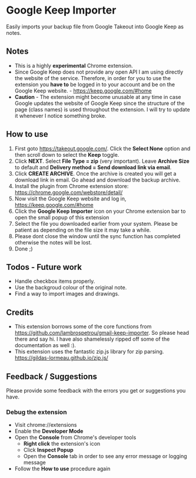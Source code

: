 # Google Keep Importer

Easily imports your backup file from Google Takeout into Google Keep as notes.

## Notes

* This is a highly **experimental** Chrome extension.
* Since Google Keep does not provide any open API I am using directly the website of the service. Therefore, in order for you to use the extension you **have to** be logged in to your account and be on the Google Keep website. - https://keep.google.com/#home
* **Caution** - The extension might become unusable at any time in case Google updates the website of Google Keep since the structure of the page (class names) is used throughout the extension. I will try to update it whenever I notice something broke.

## How to use

1. First goto https://takeout.google.com/. Click the **Select None** option and then scroll down to select the **Keep** toggle.
2. Click **NEXT**. Select **File Type = zip** (very important). Leave **Archive Size** to default and **Delivery method = Send download link via email**.
3. Click **CREATE ARCHIVE**. Once the archive is created you will get a download link in email. Go ahead and download the backup archive.
4. Install the plugin from Chrome extension store: https://chrome.google.com/webstore/detail/
5. Now visit the Google Keep website and log in, https://keep.google.com/#home
6. Click the **Google Keep Importer** icon on your Chrome extension bar to open the small popup of this extension 
7. Select the file you downloaded earlier from your system. Please be patient as depending on the file size it may take a while.
8. Please dont close the window until the sync function has completed otherwise the notes will be lost.
9. Done ;)

## Todos - Future work

* Handle checkbox items properly.
* Use the backgroud colour of the original note.
* Find a way to import images and drawings.

## Credits

* This extension borrows some of the core functions from https://github.com/lambrospetrou/gmail-keep-importer. So please head there and say hi. I have also shamelessly ripped off some of the documentation as well :).
* This extension uses the fantastic zip.js library for zip parsing. https://gildas-lormeau.github.io/zip.js/

## Feedback / Suggestions

Please provide some feedback with the errors you get or suggestions you have.

### Debug the extension

* Visit chrome://extensions
* Enable the **Developer Mode**
* Open the **Console** from Chrome's developer tools
    * **Right click** the extension's icon
    * Click **Inspect Popup**
    * Open the **Console** tab in order to see any error message or logging message
* Follow the **How to use** procedure again
